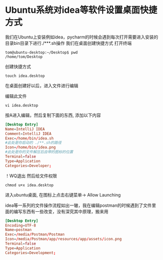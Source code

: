 # Ubuntu系统对idea等软件设置桌面快捷方式

我们在Ubuntu上安装例如idea，pycharm的时候会遇到每次打开需要进入安装的目录bin目录下进行./***.sh操作
我们在桌面创建快捷方式
打开终端

```
tom@ubuntu-desktop:~/Desktop$ pwd
/home/tom/Desktop
```

创建快捷方式

```shell
touch idea.desktop
```

在桌面创建好以后，进入文件进行编辑

编辑此文件

```
vi idea.desktop
```

按A进入编辑，然后复制下面的东西, 添加以下内容

```toml
[Desktop Entry]
Name=IntelliJ IDEA
Comment=IntelliJ IDEA
Exec=/home/bin/idea.sh
#此处是你启动的 ./**.sh的路径
Icon=/home/bin/idea.png
#此处是你的文件解压后自带的图标的位置
Terminal=false
Type=Application
Categories=Developer;
```

！WQ退出
然后给文件权限

```shell
chmod u+x idea.desktop
```

进入ubuntu桌面, 在图标上点击右键菜单-> Allow Launching



idea等一系列的文件操作流程如出一辙，我在编辑postman的时候遇到了文件里面的编写东西有一些改变，没有深究其中原理，搬来用

```toml
[Desktop Entry]
Encoding=UTF-8
Name=postman
Exec=/media/Postman/Postman
Icon=/media/Postman/app/resources/app/assets/icon.png
Terminal=false
Type=Application
Categories=Development;
```